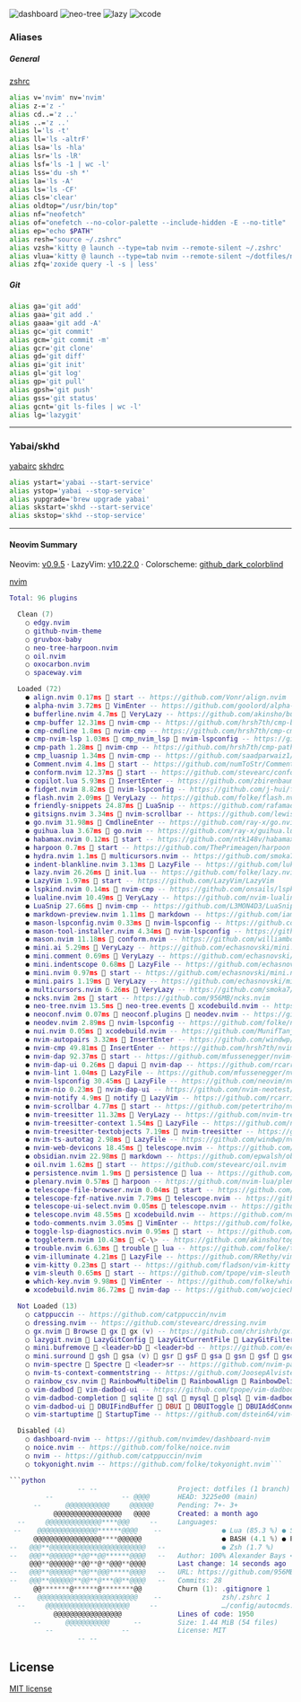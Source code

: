 
![dashboard](./img/dashboard.png)
![neo-tree](./img/neo-tree.png)
![lazy](./img/lazy.png)
![xcode](./img/xcode.png)

### Aliases

##### General

[zshrc](./zsh/.zshrc)

```bash
alias v='nvim' nv='nvim'
alias z-='z -'
alias cd..='z ..'
alias ..='z ..'
alias l='ls -t'
alias ll='ls -altrF'
alias lsa='ls -hla'
alias lsr='ls -lR'
alias lsf='ls -1 | wc -l'
alias lss='du -sh *'
alias la='ls -A'
alias ls='ls -CF'
alias cls='clear'
alias oldtop="/usr/bin/top"
alias nf="neofetch"
alias of="onefetch --no-color-palette --include-hidden -E --no-title"
alias ep="echo $PATH"
alias resh="source ~/.zshrc"
alias vzsh='kitty @ launch --type=tab nvim --remote-silent ~/.zshrc'
alias vlua='kitty @ launch --type=tab nvim --remote-silent ~/dotfiles/nvim'
alias zfq='zoxide query -l -s | less'
```

##### Git

```bash
alias ga='git add'
alias gaa='git add .'
alias gaaa='git add -A'
alias gc='git commit'
alias gcm='git commit -m'
alias gcr='git clone'
alias gd='git diff'
alias gi='git init'
alias gl='git log'
alias gp='git pull'
alias gpsh='git push'
alias gss='git status'
alias gcnt='git ls-files | wc -l'
alias lg='lazygit'
```

---

### Yabai/skhd

[yabairc](./yabai/.yabairc)
[skhdrc](/yabai/..skhdrc)

```bash
alias ystart='yabai --start-service'
alias ystop='yabai --stop-service'
alias yupgrade='brew upgrade yabai'
alias skstart='skhd --start-service'
alias skstop='skhd --stop-service'
```

---

#### Neovim Summary

Neovim: [v0.9.5](https://github.com/neovim/neovim) · LazyVim: [v10.22.0](https://github.com/LazyVim/LazyVim) · Colorscheme: [github_dark_colorblind](https://github.com/projekt0n/github-nvim-theme)

[nvim](./nvim/)

```lua
Total: 96 plugins

  Clean (7)
    ○ edgy.nvim 
    ○ github-nvim-theme 
    ○ gruvbox-baby 
    ○ neo-tree-harpoon.nvim 
    ○ oil.nvim 
    ○ oxocarbon.nvim 
    ○ spaceway.vim 

  Loaded (72)
    ● align.nvim 0.17ms  start -- https://github.com/Vonr/align.nvim
    ● alpha-nvim 3.72ms  VimEnter -- https://github.com/goolord/alpha-nvim
    ● bufferline.nvim 4.7ms  VeryLazy -- https://github.com/akinsho/bufferline.nvim
    ● cmp-buffer 12.31ms  nvim-cmp -- https://github.com/hrsh7th/cmp-buffer
    ● cmp-cmdline 1.8ms  nvim-cmp -- https://github.com/hrsh7th/cmp-cmdline
    ● cmp-nvim-lsp 1.03ms 󰢱 cmp_nvim_lsp  nvim-lspconfig -- https://github.com/hrsh7th/cmp-nvim-lsp
    ● cmp-path 1.28ms  nvim-cmp -- https://github.com/hrsh7th/cmp-path
    ● cmp_luasnip 1.34ms  nvim-cmp -- https://github.com/saadparwaiz1/cmp_luasnip
    ● Comment.nvim 4.1ms  start -- https://github.com/numToStr/Comment.nvim
    ● conform.nvim 12.37ms  start -- https://github.com/stevearc/conform.nvim
    ● copilot.lua 5.93ms  InsertEnter -- https://github.com/zbirenbaum/copilot.lua
    ● fidget.nvim 8.82ms  nvim-lspconfig -- https://github.com/j-hui/fidget.nvim
    ● flash.nvim 2.09ms  VeryLazy -- https://github.com/folke/flash.nvim
    ● friendly-snippets 24.87ms  LuaSnip -- https://github.com/rafamadriz/friendly-snippets
    ● gitsigns.nvim 3.34ms  nvim-scrollbar -- https://github.com/lewis6991/gitsigns.nvim
    ● go.nvim 31.98ms  CmdlineEnter -- https://github.com/ray-x/go.nvim
    ● guihua.lua 3.67ms  go.nvim -- https://github.com/ray-x/guihua.lua
    ● habamax.nvim 0.12ms  start -- https://github.com/ntk148v/habamax.nvim
    ● harpoon 0.7ms  start -- https://github.com/ThePrimeagen/harpoon
    ● hydra.nvim 1.1ms  multicursors.nvim -- https://github.com/smoka7/hydra.nvim
    ● indent-blankline.nvim 3.13ms  LazyFile -- https://github.com/lukas-reineke/indent-blankline.nvim
    ● lazy.nvim 26.26ms  init.lua -- https://github.com/folke/lazy.nvim
    ● LazyVim 1.97ms  start -- https://github.com/LazyVim/LazyVim
    ● lspkind.nvim 0.14ms  nvim-cmp -- https://github.com/onsails/lspkind.nvim
    ● lualine.nvim 10.49ms  VeryLazy -- https://github.com/nvim-lualine/lualine.nvim
    ● LuaSnip 27.66ms  nvim-cmp -- https://github.com/L3MON4D3/LuaSnip
    ● markdown-preview.nvim 1.11ms  markdown -- https://github.com/iamcco/markdown-preview.nvim
    ● mason-lspconfig.nvim 0.33ms  nvim-lspconfig -- https://github.com/williamboman/mason-lspconfig.nvim
    ● mason-tool-installer.nvim 4.34ms  nvim-lspconfig -- https://github.com/WhoIsSethDaniel/mason-tool-installer.nvim
    ● mason.nvim 11.18ms  conform.nvim -- https://github.com/williamboman/mason.nvim
    ● mini.ai 5.29ms  VeryLazy -- https://github.com/echasnovski/mini.ai
    ● mini.comment 0.69ms  VeryLazy -- https://github.com/echasnovski/mini.comment
    ● mini.indentscope 0.68ms  LazyFile -- https://github.com/echasnovski/mini.indentscope
    ● mini.nvim 0.97ms  start -- https://github.com/echasnovski/mini.nvim
    ● mini.pairs 1.19ms  VeryLazy -- https://github.com/echasnovski/mini.pairs
    ● multicursors.nvim 6.26ms  VeryLazy -- https://github.com/smoka7/multicursors.nvim
    ● ncks.nvim 2ms  start -- https://github.com/956MB/ncks.nvim
    ● neo-tree.nvim 13.5ms 󰢱 neo-tree.events  xcodebuild.nvim -- https://github.com/nvim-neo-tree/neo-tree.nvim
    ● neoconf.nvim 0.07ms 󰢱 neoconf.plugins  neodev.nvim -- https://github.com/folke/neoconf.nvim
    ● neodev.nvim 2.89ms  nvim-lspconfig -- https://github.com/folke/neodev.nvim
    ● nui.nvim 0.05ms  xcodebuild.nvim -- https://github.com/MunifTanjim/nui.nvim
    ● nvim-autopairs 3.32ms  InsertEnter -- https://github.com/windwp/nvim-autopairs
    ● nvim-cmp 49.81ms  InsertEnter -- https://github.com/hrsh7th/nvim-cmp
    ● nvim-dap 92.37ms  start -- https://github.com/mfussenegger/nvim-dap
    ● nvim-dap-ui 0.26ms 󰢱 dapui  nvim-dap -- https://github.com/rcarriga/nvim-dap-ui
    ● nvim-lint 1.04ms  LazyFile -- https://github.com/mfussenegger/nvim-lint
    ● nvim-lspconfig 30.45ms  LazyFile -- https://github.com/neovim/nvim-lspconfig
    ● nvim-nio 0.23ms  nvim-dap-ui -- https://github.com/nvim-neotest/nvim-nio
    ● nvim-notify 4.9ms 󰢱 notify  LazyVim -- https://github.com/rcarriga/nvim-notify
    ● nvim-scrollbar 4.77ms  start -- https://github.com/petertriho/nvim-scrollbar
    ● nvim-treesitter 11.32ms  VeryLazy -- https://github.com/nvim-treesitter/nvim-treesitter
    ● nvim-treesitter-context 1.54ms  LazyFile -- https://github.com/nvim-treesitter/nvim-treesitter-context
    ● nvim-treesitter-textobjects 7.19ms  nvim-treesitter -- https://github.com/nvim-treesitter/nvim-treesitter-textobjects
    ● nvim-ts-autotag 2.98ms  LazyFile -- https://github.com/windwp/nvim-ts-autotag
    ● nvim-web-devicons 18.45ms  telescope.nvim -- https://github.com/nvim-tree/nvim-web-devicons
    ● obsidian.nvim 22.98ms  markdown -- https://github.com/epwalsh/obsidian.nvim
    ● oil.nvim 1.62ms  start -- https://github.com/stevearc/oil.nvim
    ● persistence.nvim 1.9ms 󰢱 persistence  lua -- https://github.com/folke/persistence.nvim
    ● plenary.nvim 0.57ms  harpoon -- https://github.com/nvim-lua/plenary.nvim
    ● telescope-file-browser.nvim 0.04ms  start -- https://github.com/nvim-telescope/telescope-file-browser.nvim
    ● telescope-fzf-native.nvim 7.79ms  telescope.nvim -- https://github.com/nvim-telescope/telescope-fzf-native.nvim
    ● telescope-ui-select.nvim 0.05ms  telescope.nvim -- https://github.com/nvim-telescope/telescope-ui-select.nvim
    ● telescope.nvim 48.55ms  xcodebuild.nvim -- https://github.com/nvim-telescope/telescope.nvim
    ● todo-comments.nvim 3.05ms  VimEnter -- https://github.com/folke/todo-comments.nvim
    ● toggle-lsp-diagnostics.nvim 0.95ms  start -- https://github.com/WhoIsSethDaniel/toggle-lsp-diagnostics.nvim
    ● toggleterm.nvim 10.43ms  <C-\> -- https://github.com/akinsho/toggleterm.nvim
    ● trouble.nvim 6.63ms 󰢱 trouble  lua -- https://github.com/folke/trouble.nvim
    ● vim-illuminate 4.21ms  LazyFile -- https://github.com/RRethy/vim-illuminate
    ● vim-kitty 0.23ms  start -- https://github.com/fladson/vim-kitty
    ● vim-sleuth 0.65ms  start -- https://github.com/tpope/vim-sleuth
    ● which-key.nvim 9.98ms  VimEnter -- https://github.com/folke/which-key.nvim
    ● xcodebuild.nvim 86.72ms  nvim-dap -- https://github.com/wojciech-kulik/xcodebuild.nvim

  Not Loaded (13)
    ○ catppuccin -- https://github.com/catppuccin/nvim
    ○ dressing.nvim -- https://github.com/stevearc/dressing.nvim
    ○ gx.nvim  Browse  gx  gx (v) -- https://github.com/chrishrb/gx.nvim
    ○ lazygit.nvim  LazyGitConfig  LazyGitCurrentFile  LazyGitFilter  LazyGitFilterCurrentFile  LazyGit  <leader>lg -- https://github.com/kdheepak/lazygit.nvim
    ○ mini.bufremove  <leader>bD  <leader>bd -- https://github.com/echasnovski/mini.bufremove
    ○ mini.surround  gsh  gsa (v)  gsr  gsF  gsa  gsn  gsf  gsd -- https://github.com/echasnovski/mini.surround
    ○ nvim-spectre  Spectre  <leader>sr -- https://github.com/nvim-pack/nvim-spectre
    ○ nvim-ts-context-commentstring -- https://github.com/JoosepAlviste/nvim-ts-context-commentstring
    ○ rainbow_csv.nvim  RainbowMultiDelim  RainbowAlign  RainbowDelim  RainbowDelimSimple  RainbowDelimQuoted  csv  tsv  csv_semicolon  csv_whitespace  csv_pipe  rfc_csv  rfc_semicolon -- https://github.com/cameron-wags/rainbow_csv.nvim
    ○ vim-dadbod  vim-dadbod-ui -- https://github.com/tpope/vim-dadbod
    ○ vim-dadbod-completion  sqlite  sql  mysql  plsql  vim-dadbod-ui -- https://github.com/kristijanhusak/vim-dadbod-completion
    ○ vim-dadbod-ui  DBUIFindBuffer  DBUI  DBUIToggle  DBUIAddConnection -- https://github.com/kristijanhusak/vim-dadbod-ui
    ○ vim-startuptime  StartupTime -- https://github.com/dstein64/vim-startuptime

  Disabled (4)
    ○ dashboard-nvim -- https://github.com/nvimdev/dashboard-nvim
    ○ noice.nvim -- https://github.com/folke/noice.nvim
    ○ nvim -- https://github.com/catppuccin/nvim
    ○ tokyonight.nvim -- https://github.com/folke/tokyonight.nvim```

```python
                 -- --                    Project: dotfiles (1 branch)
         --                 -- @@@@       HEAD: 3225e00 (main)
      --      @@@@@@@@@@@     @@@@@@      Pending: 7+- 3+
           @@@@@@@@@@@@@@@@@   @@@@       Created: a month ago
  --     @@@@@@@@@@@@@@****@@@     --     Languages:                            
 --    @@@@@@@@@@@@@@@******@@@@    --               ● Lua (85.3 %) ● Shell (5.8 %)
      @@@@@@@@@@@@@@@@@****@@@@@@                    ● BASH (4.1 %) ● Python (3.1 %)
--   @@@**@@@@@@@@@@@@@@@@@@@@@@@@   --              ● Zsh (1.7 %) 
--   @@@**@@@@@@**@@**@@******@@@@   --   Author: 100% Alexander Bays <bays@956mb.com> 28
     @@@**@@@@@@**@@**@**@@@**@@@@        Last change: 14 seconds ago
--   @@@**@@@@@@**@@**@@@*****@@@@   --   URL: https://github.com/956MB/dotfiles.git
--   @@@**@@@@@@**@@**@***@@**@@@@   --   Commits: 28
      @@*******@******@********@@         Churn (1): .gitignore 1
 --    @@@@@@@@@@@@@@@@@@@@@@@@@    --               zsh/.zshrc 1
  --     @@@@@@@@@@@@@@@@@@@@@     --                …/config/autocmds.lua 1
           @@@@@@@@@@@@@@@@@              Lines of code: 1950
      --      @@@@@@@@@@@      --         Size: 1.44 MiB (54 files)
         --                 --            License: MIT
                 -- --                 
```

## License

[MIT license](./LICENSE)
